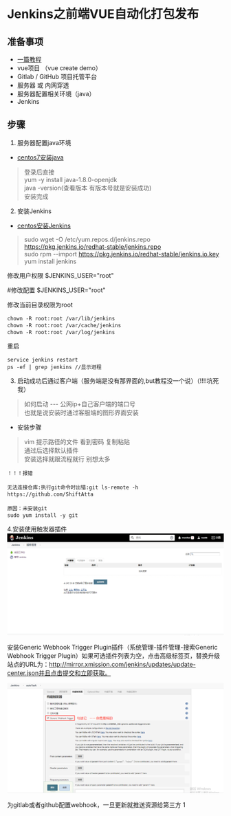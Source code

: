 # Jenkins之前端VUE自动化打包发布

## 准备事项
- [一篇教程](https://juejin.im/post/5ad1980e6fb9a028c42ea1be)
- vue项目 （vue create demo）
- Gitlab / GitHub 项目托管平台
- 服务器 或 内网穿透
- 服务器配置相关环境（java）
- Jenkins


##  步骤
 1. 服务器配置java环境    
-  [centos7安装java](https://zixuephp.net/article-406.html)  
> 登录后直接   
  yum -y install java-1.8.0-openjdk   
  java -version(查看版本 有版本号就是安装成功)   
  安装完成

2. 安装Jenkins     
- [centos安装Jenkins](https://www.cnblogs.com/fangts/p/11095316.html)
 
> sudo wget -O /etc/yum.repos.d/jenkins.repo https://pkg.jenkins.io/redhat-stable/jenkins.repo     
sudo rpm --import https://pkg.jenkins.io/redhat-stable/jenkins.io.key     
yum install jenkins


修改用户权限 $JENKINS_USER="root"

#修改配置
$JENKINS_USER="root"

修改当前目录权限为root
```
chown -R root:root /var/lib/jenkins
chown -R root:root /var/cache/jenkins
chown -R root:root /var/log/jenkins
```
重启
```
service jenkins restart
ps -ef | grep jenkins //显示进程
```

3. 启动成功后通过客户端（服务端是没有那界面的,but教程没一个说）（!!!!坑死我）

> 如何启动 --- 公网ip+自己客户端的端口号    
  也就是说安装时通过客服端的图形界面安装

- 安装步骤
> vim 提示路径的文件  看到密码  复制粘贴     
> 通过后选择默认插件     
> 安装选择就跟流程就行 别想太多

```
！！！报错

无法连接仓库:执行git命令时出错:git ls-remote -h https://github.com/ShiftAtta

原因：未安装git 
sudo yum install -y git
```

4.安装使用触发器插件
![插件位置](../public/img/plugin.png)

安装Generic Webhook Trigger Plugin插件（系统管理-插件管理-搜索Generic Webhook Trigger Plugin）如果可选插件列表为空，点击高级标签页，替换升级站点的URL为：http://mirror.xmission.com/jenkins/updates/update-center.json并且点击提交和立即获取。

![勾选触发器](../public/img/addGeneric.png)


为gitlab或者github配置webhook，一旦更新就推送资源给第三方
1